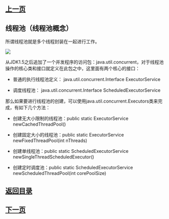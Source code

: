 ## [上一页](course39)
## 线程池（线程池概念）

所谓线程池就是多个线程封装在一起进行工作。

![](https://s1.ax1x.com/2018/01/08/pm4mUP.png)

从JDK1.5之后追加了一个并发程序的访问包：java.util.concurrent，对于线程池操作的核心类和接口就定义在此包之中，这里面有两个核心的接口：

- 普通的执行线程池定义： java.util.concurrent.Interface ExecutorService

- 调度线程池： java.util.concurrent.Interface ScheduledExecutorService

那么如果要进行线程池的创建，可以使用java.util.concurrent.Executors类来完成，有如下几个方法：

- 创建无大小限制的线程池：public static ExecutorService newCachedThreadPool()

- 创建固定大小的线程池：public static ExecutorService newFixedThreadPool(int nThreads)

- 创建单线程池：public static ScheduledExecutorService newSingleThreadScheduledExecutor()

- 创建定时调度池：public static ScheduledExecutorService newScheduledThreadPool(int corePoolSize)



## [返回目录](https://wuchengcheng110120.github.io/aliyunjava3/list)
## [下一页](course41)


